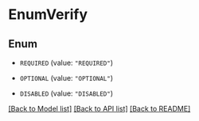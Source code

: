 # EnumVerify

## Enum


* `REQUIRED` (value: `"REQUIRED"`)

* `OPTIONAL` (value: `"OPTIONAL"`)

* `DISABLED` (value: `"DISABLED"`)


[[Back to Model list]](../README.md#documentation-for-models) [[Back to API list]](../README.md#documentation-for-api-endpoints) [[Back to README]](../README.md)


